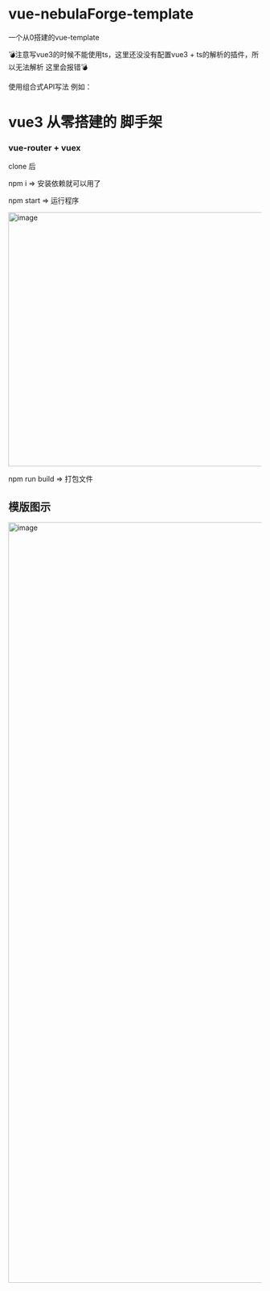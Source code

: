 # vue-nebulaForge-template
一个从0搭建的vue-template

💣注意写vue3的时候不能使用ts，这里还没没有配置vue3 + ts的解析的插件，所以无法解析
这里会报错💣

使用组合式API写法
例如：
<script>
import { ref } from 'vue';
export default {
    setup() {
        const ta = ref('aaaa')
        console.log(ta.value)
    }
}
</script>

# vue3 从零搭建的 脚手架

### vue-router + vuex


clone 后

npm i  => 安装依赖就可以用了

npm start => 运行程序

<img width="505" alt="image" src="https://github.com/AweiWeb/vue-nebulaForge-template/assets/110518509/a5b57cd9-9180-4840-991f-b504e8e1c215">


npm run build => 打包文件

## 模版图示
<img width="1511" alt="image" src="https://github.com/AweiWeb/vue-nebulaForge-template/assets/110518509/591e859d-5d42-4e21-8348-9c2302511ac1">

